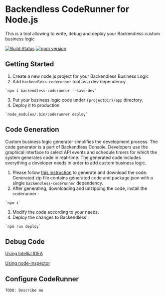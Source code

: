# Backendless CodeRunner for Node.js

This is a tool allowing to write, debug and deploy your Backendless custom business logic

[![Build Status](https://img.shields.io/travis/Backendless/JS-Code-Runner/master.svg?style=flat)](https://travis-ci.org/Backendless/JS-Code-Runner)
[![npm version](https://img.shields.io/npm/v/backendless-coderunner.svg?style=flat)](https://www.npmjs.com/package/backendless-coderunner)

## Getting Started
  1. Create a new node.js project for your Backendless Business Logic
  2. Add `backendless-coderunner` tool as a dev dependency

    `npm i backendless-coderunner --save-dev`

  3. Put your business logic code under `{projectDir}/app` directory.
  4. Deploy it to production

    `node_modules/.bin/coderunner deploy`


## Code Generation
  Custom business logic generator simplifies the development process. The code generator is a part of Backendless Console. Developers use the graphical interface to select API events and schedule timers for which the system generates code in real-time. The generated code includes everything a developer needs in order to add custom business logic.

  1. Please follow [this instruction](https://backendless.com/documentation/business-logic/php/bl_code_generation_php.htm) to generate and download the code. Generated zip file contains generated code and package.json with a single `backendless-coderunner` dependency.
  2. After generating, downloading and unzipping the code, install the coderunner :

    `npm i`

  3. Modify the code according to your needs.
  4. Deploy the changes to Backendless :

    `npm run deploy`


## Debug Code
[Using IntelliJ IDEA](https://github.com/Backendless/JS-Code-Runner/wiki/Debugging-Server-Code-in-WebStorm)

[Using node-inspector](https://github.com/Backendless/JS-Code-Runner/wiki/Debugging-ServerCode-with-nodeinspector)

## Configure CodeRunner
    TODO: Describe me
